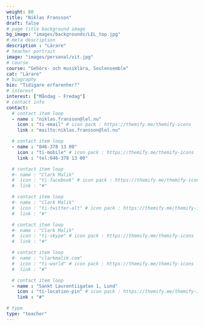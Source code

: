 ```yaml
---
weight: 80
title: "Niklas Fransson"
draft: false
# page title background image
bg_image: "images/backgrounds/LEL_top.jpg"
# meta description
description : "Lärare"
# teacher portrait
image: "images/personal/vit.jpg"
# course
course: "Gehörs- och musiklära, Soulensemble"
cat: "Lärare"
# biography
bio: "Tidigare erfarenher?"
# interest
interest: ["Måndag - Fredag"]
# contact info
contact:
  # contact item loop
  - name : "niklas.fransson@lel.nu"
    icon : "ti-email" # icon pack : https://themify.me/themify-icons
    link : "mailto:niklas.fransson@lel.nu"

  # contact item loop
  - name : "046-378 13 00"
    icon : "ti-mobile" # icon pack : https://themify.me/themify-icons
    link : "tel:046-378 13 00"

  # contact item loop
  #- name : "Clark Malik"
  #  icon : "ti-facebook" # icon pack : https://themify.me/themify-icons
  #  link : "#"

  # contact item loop
  #- name : "Clark Malik"
  #  icon : "ti-twitter-alt" # icon pack : https://themify.me/themify-icons
  #  link : "#"

  # contact item loop
  #- name : "Clark Malik"
  #  icon : "ti-skype" # icon pack : https://themify.me/themify-icons
  #  link : "#"

  # contact item loop
  #- name : "clarkmalik.com"
  #  icon : "ti-world" # icon pack : https://themify.me/themify-icons
  #  link : "#"

  # contact item loop
  - name : "Sankt Laurentiigatan 1, Lund"
    icon : "ti-location-pin" # icon pack : https://themify.me/themify-icons
    link : "#"

# type
type: "teacher"
---
```

